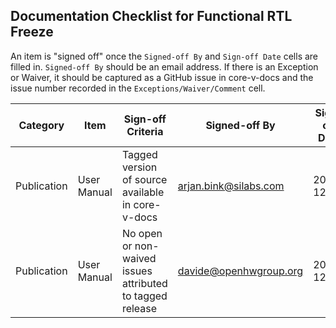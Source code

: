 ## Documentation Checklist for Functional RTL Freeze
An item is "signed off" once the `Signed-off By` and `Sign-off Date` cells are filled in. `Signed-off By` should be an email address.  If there is an Exception or Waiver, it should be captured as a GitHub issue in core-v-docs and the issue number recorded in the `Exceptions/Waiver/Comment` cell.

| Category              | Item                           | Sign-off Criteria                                                      | Signed-off By            | Sign-off Date  | Exceptions/Waiver/Comment             |
| --------------------- | ------------------------------ | ---------------------------------------------------------------------- | ------------------------ | ---------- | ------------------------------------- |
| Publication           | User Manual                    | Tagged version of source available in core-v-docs                      | arjan.bink@silabs.com    | 2020-12-10 |                                       |
| Publication           | User Manual                    | No open or non-waived issues attributed to tagged release              | davide@openhwgroup.org   | 2020-12-09 |                                       |
